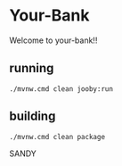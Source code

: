 # Your-Bank

Welcome to your-bank!!

## running

    ./mvnw.cmd clean jooby:run

## building

    ./mvnw.cmd clean package

SANDY